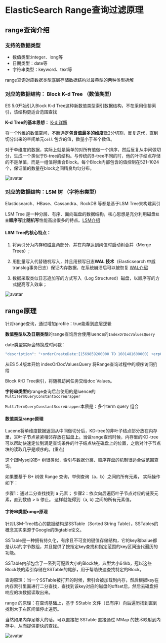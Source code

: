 # ElasticSearch Range查询过滤原理

## range查询介绍

### 支持的数据类型

* 数值类型:integer、long等
* 日期类型：date等
* 字符串类型：keyword、text等

range查询对应数据类型底层存储数据结构以最典型的两种类型拆解

### 对应的数据结构： Block K-d Tree （数值类型）

ES 5.0开始引入Block K-d Tree这种新数值类型索引数据结构，不在采用倒排索引，该结构更适合范围查找

**K-d Tree的基本思想：** [K-d 详解](https://zhuanlan.zhihu.com/p/127022333)

将一个N维的数值空间，不断选定**包含值最多的维度**做2分切割，反复迭代，直到切分出来的空间单元`cell` 包含的值，数量小于某个数值。

对于单维度的数据，实际上就是简单的对所有值做一个排序，然后反复从中间做切分，生成一个类似于B-tree的结构。与传统的B-tree不同的时，他的叶子结点存储的不是单值，而是一组值得集合Block。每个Block内部包含的值控制在521-1024个，保证值的数量在block之间精良均匀分布。

![avatar](https://github.com/craftlook/Note/blob/master/image/es/kd-tree-1.png)

### 对应的数据结构：LSM 树 （字符串类型）

Elasticsearch、HBase、Cassandra、RockDB 等都是基于LSM Tree来构建索引

LSM Tree 是一种分层、有序、面向磁盘的数据结构，核心思想是充分利用磁盘`批量`**顺序写**比**随机写**性能高出很多的特点。[LSM介绍]()

#### LSM Tree的核心特点：

1. 将索引分为内存和磁盘两部分，并在内存达到阈值时启动树合并（Merge Trees）;
2. 用批量写入代替随机写入，并且用预写日志**WAL 技术**（Elasticsearch 中威translog事务日志）保证内存数据，在系统崩溃后可以被恢复 [WAL介绍]()

3. 数据采取类似日志追加写的方式写入（Log Structured）磁盘，以顺序写的方式提高写入效率；

![avatar](https://github.com/craftlook/Note/blob/master/image/es/es-merge-tree.png)

## range原理

针对range查询，通过增加profile：true能看到底层逻辑

**数值整型以及日期类型**的range查询后台使用luence的`IndexOrDocValuesQuery`

date类型实际会转换成时间戳：

``` java
"description": "+orderCreateDate:[1569859200000 TO 1601481600000] +erpOrderStatus:[6 TO 2147483647]"
```

从ES 5.4版本开始 indexOrDocValuesQuery 将Range查询过程中的顺序访问扔给

Block K-D Tree索引，将随机访问任务交给doc Values。

**字符串类型**的range查询后台使用的是luence的`MultiTermQueryConstantScoreWrapper`

`MultiTermQueryConstantScoreWrapper`本质是：多个term query 组合

#### 数值类型range原理

Lucene将单维度数据返回从中间做切分后，KD-tree的非叶子结点部分放在内存里，耳叶子节点紧紧相邻存放在磁盘上。当做range查询时候，内存里的KD-tree可以帮助快速定位到满足查询条件的叶子结点块在磁盘上的位置，之后对叶子节点块的读取几乎是顺序的。(重点)

这个跟Mysql的B+ 树很类似，索引与数据分离、顺序存盘的机制很适合做范围查询。

如果要基于 B+ 树做 Range 查询，举例查询（a，b）之间的所有元素， 实际操作如下：

步骤1：通过二分查找找到 a 元素；
步骤2：依次向后遍历叶子节点对应的链表元素，直到数值 > b 停止。
这样就能得到（a, b) 之间的所有元素值。

#### 字符串类型range原理

针对LSM-Tree核心的数据结构是SSTable（Sorted String Table），SSTables的概念其实来源于Google的Bigtable论文。

SSTable是一种拥有持久化，有序且不可变的键值存储结构，它的key和balue都是认以的字节数组，并且提供了按指定key查找和指定范围的key区间迭代遍历的功能。

SSTable内部包含了一系列可配置大小的Block块，典型大小64kb，冠以这些Block块的索引存储在SSTable的尾部，用于帮助快速查找特定的Block。

查询原理：当一个SSTable被打开的时候，索引会被加载到内存，然后根据key在内存索引里面进行二分查找，查找到该key对应的磁盘的offset后，然后去磁盘把响应的块数据读取出来。

range 的原理：在查询基础上，基于 SStable 文件（已有序）向后遍历找到直到找到大于右区间值停止遍历。

当然如果内存足够大的话，可以直接把 SSTable 直接通过 MMap 的技术映射到内存中，从而提供更快的查找。

![avatar](https://github.com/craftlook/Note/blob/master/image/es/lsm1.png)
